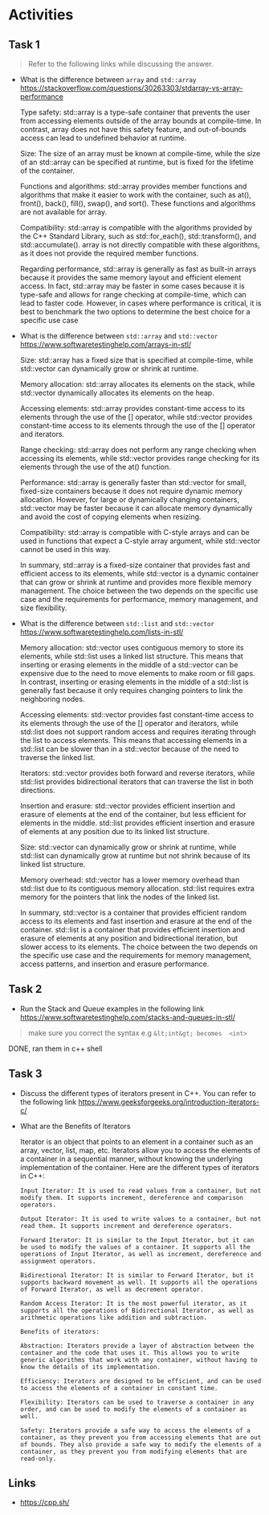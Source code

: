 # Activities

## Task 1

> Refer to the following links while discussing the answer.

- What is the difference between `array` and `std::array`
  https://stackoverflow.com/questions/30263303/stdarray-vs-array-performance

    Type safety: std::array is a type-safe container that prevents the user from accessing elements outside of the array bounds at compile-time. In contrast, array does not have this safety feature, and out-of-bounds access can lead to undefined behavior at runtime.

    Size: The size of an array must be known at compile-time, while the size of an std::array can be specified at runtime, but is fixed for the lifetime of the container.

    Functions and algorithms: std::array provides member functions and algorithms that make it easier to work with the container, such as at(), front(), back(), fill(), swap(), and sort(). These functions and algorithms are not available for array.

    Compatibility: std::array is compatible with the algorithms provided by the C++ Standard Library, such as std::for_each(), std::transform(), and std::accumulate(). array is not directly compatible with these algorithms, as it does not provide the required member functions.

    Regarding performance, std::array is generally as fast as built-in arrays because it provides the same memory layout and efficient element access. In fact, std::array may be faster in some cases because it is type-safe and allows for range checking at compile-time, which can lead to faster code. However, in cases where performance is critical, it is best to benchmark the two options to determine the best choice for a specific use case

- What is the difference between `std::array` and `std::vector`
  https://www.softwaretestinghelp.com/arrays-in-stl/

    Size: std::array has a fixed size that is specified at compile-time, while std::vector can dynamically grow or shrink at runtime.

    Memory allocation: std::array allocates its elements on the stack, while std::vector dynamically allocates its elements on the heap.

    Accessing elements: std::array provides constant-time access to its elements through the use of the [] operator, while std::vector provides constant-time access to its elements through the use of the [] operator and iterators.

    Range checking: std::array does not perform any range checking when accessing its elements, while std::vector provides range checking for its elements through the use of the at() function.

    Performance: std::array is generally faster than std::vector for small, fixed-size containers because it does not require dynamic memory allocation. However, for large or dynamically changing containers, std::vector may be faster because it can allocate memory dynamically and avoid the cost of copying elements when resizing.

    Compatibility: std::array is compatible with C-style arrays and can be used in functions that expect a C-style array argument, while std::vector cannot be used in this way.

    In summary, std::array is a fixed-size container that provides fast and efficient access to its elements, while std::vector is a dynamic container that can grow or shrink at runtime and provides more flexible memory management. The choice between the two depends on the specific use case and the requirements for performance, memory management, and size flexibility.



- What is the difference between `std::list` and `std::vector`
  https://www.softwaretestinghelp.com/lists-in-stl/


    Memory allocation: std::vector uses contiguous memory to store its elements, while std::list uses a linked list structure. This means that inserting or erasing elements in the middle of a std::vector can be expensive due to the need to move elements to make room or fill gaps. In contrast, inserting or erasing elements in the middle of a std::list is generally fast because it only requires changing pointers to link the neighboring nodes.

    Accessing elements: std::vector provides fast constant-time access to its elements through the use of the [] operator and iterators, while std::list does not support random access and requires iterating through the list to access elements. This means that accessing elements in a std::list can be slower than in a std::vector because of the need to traverse the linked list.

    Iterators: std::vector provides both forward and reverse iterators, while std::list provides bidirectional iterators that can traverse the list in both directions.

    Insertion and erasure: std::vector provides efficient insertion and erasure of elements at the end of the container, but less efficient for elements in the middle. std::list provides efficient insertion and erasure of elements at any position due to its linked list structure.

    Size: std::vector can dynamically grow or shrink at runtime, while std::list can dynamically grow at runtime but not shrink because of its linked list structure.

    Memory overhead: std::vector has a lower memory overhead than std::list due to its contiguous memory allocation. std::list requires extra memory for the pointers that link the nodes of the linked list.

    In summary, std::vector is a container that provides efficient random access to its elements and fast insertion and erasure at the end of the container. std::list is a container that provides efficient insertion and erasure of elements at any position and bidirectional iteration, but slower access to its elements. The choice between the two depends on the specific use case and the requirements for memory management, access patterns, and insertion and erasure performance.

## Task 2

- Run the Stack and Queue examples in the following link
  https://www.softwaretestinghelp.com/stacks-and-queues-in-stl/

> make sure you correct the syntax e.g `&lt;int&gt; becomes  <int>`


DONE, ran them in c++ shell


## Task 3

- Discuss the different types of iterators present in C++. You can refer to the following link
  https://www.geeksforgeeks.org/introduction-iterators-c/
- What are the Benefits of Iterators

    Iterator is an object that points to an element in a container such as an array, vector, list, map, etc. Iterators allow you to access the elements of a container in a sequential manner, without knowing the underlying implementation of the container. Here are the different types of iterators in C++:

      Input Iterator: It is used to read values from a container, but not modify them. It supports increment, dereference and comparison operators.

      Output Iterator: It is used to write values to a container, but not read them. It supports increment and dereference operators.

      Forward Iterator: It is similar to the Input Iterator, but it can be used to modify the values of a container. It supports all the operations of Input Iterator, as well as increment, dereference and assignment operators.

      Bidirectional Iterator: It is similar to Forward Iterator, but it supports backward movement as well. It supports all the operations of Forward Iterator, as well as decrement operator.

      Random Access Iterator: It is the most powerful iterator, as it supports all the operations of Bidirectional Iterator, as well as arithmetic operations like addition and subtraction.

      Benefits of iterators:

      Abstraction: Iterators provide a layer of abstraction between the container and the code that uses it. This allows you to write generic algorithms that work with any container, without having to know the details of its implementation.

      Efficiency: Iterators are designed to be efficient, and can be used to access the elements of a container in constant time.

      Flexibility: Iterators can be used to traverse a container in any order, and can be used to modify the elements of a container as well.

      Safety: Iterators provide a safe way to access the elements of a container, as they prevent you from accessing elements that are out of bounds. They also provide a safe way to modify the elements of a container, as they prevent you from modifying elements that are read-only.



## Links

- https://cpp.sh/
